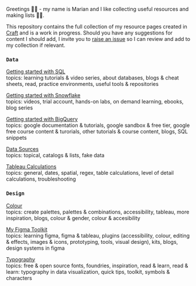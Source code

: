 Greetings 👋🏼 - my name is Marian and I like collecting useful resources and making lists 📑🤓.

This repository contains the full collection of my resource pages created in [Craft](https://www.craft.do/) and is a work in progress. Should you have any suggestions for content I should add, I invite you to [raise an issue](https://github.com/meerens/dataviz-design-resources/issues/new) so I can review and add to my collection if relevant.

### `Data`

[Getting started with SQL](https://www.craft.do/s/VzvaPiNX6jvxX5)
<br> topics: learning tutorials & video series, about databases, blogs & cheat sheets, read, practice environments, useful tools & repositories

[Getting started with Snowflake](https://www.craft.do/s/H00FbSCxiJnHBS)
<br> topics: videos, trial account, hands-on labs, on demand learning, ebooks, blog series

[Getting started with BigQuery](https://www.craft.do/s/r9YneljWHefSlg)
<br> topics: google documentation & tutorials, google sandbox & free tier, google free course content & turorials, other tutorials & course content, blogs, SQL snippets

[Data Sources](https://www.craft.do/s/VEG2AoReVFdC4E)
<br> topics: topical, catalogs & lists, fake data

[Tableau Calculations](https://www.craft.do/s/jKXJLUwCmkImd2)
<br> topics: general, dates, spatial, regex, table calculations, level of detail calculations, troubleshooting

### `Design`

[Colour](https://www.craft.do/s/N4cO1cw2Zbio32)
<br> topics: create palettes, palettes & combinations, accessibility, tableau, more inspiration, blogs, colour & gender, colour & accesibility

[My Figma Toolkit](https://www.craft.do/s/hFAdcKkSmy4cI2)
<br> topics: learning figma, figma & tableau, plugins (accessibility, colour, editing & effects, images & icons, prototyping, tools, visual design), kits, blogs, design systems in figma

[Typography](https://www.craft.do/s/O6LpIXUCtDJvNl)
<br> topics: free & open source fonts, foundries, inspiration, read & learn, read & learn: typography in data visualization, quick tips, toolkit, symbols & characters
